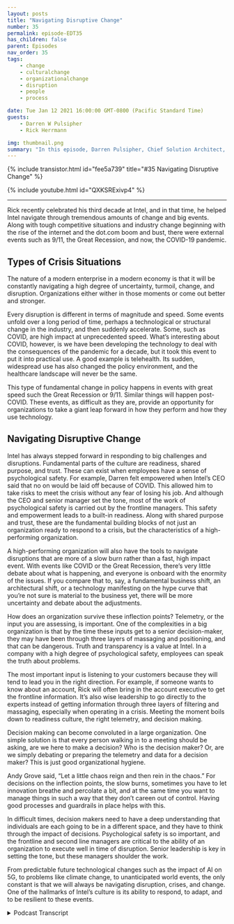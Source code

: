 ```yaml
---
layout: posts
title: "Navigating Disruptive Change"
number: 35
permalink: episode-EDT35
has_children: false
parent: Episodes
nav_order: 35
tags:
    - change
    - culturalchange
    - organizationalchange
    - disruption
    - people
    - process

date: Tue Jan 12 2021 16:00:00 GMT-0800 (Pacific Standard Time)
guests:
    - Darren W Pulsipher
    - Rick Herrmann

img: thumbnail.png
summary: "In this episode, Darren Pulsipher, Chief Solution Architect, Public Sector, and Rick Hermann, Director US Public Sector, Intel, discuss how Intel has been successful in navigating disruptive change over the past three decades."
---
```


{% include transistor.html id="fee5a739" title="#35 Navigating Disruptive Change" %}

{% include youtube.html id="QXKSRExivp4" %}

---

Rick recently celebrated his third decade at Intel, and in that time, he helped Intel navigate through tremendous amounts of change and big events. Along with tough competitive situations and industry change beginning with the rise of the internet and the dot.com boom and bust, there were external events such as 9/11, the Great Recession, and now, the COVID-19 pandemic.

## Types of Crisis Situations

The nature of a modern enterprise in a modern economy is that it will be constantly navigating a high degree of uncertainty, turmoil, change, and disruption. Organizations either wither in those moments or come out better and stronger.

Every disruption is different in terms of magnitude and speed. Some events unfold over a long period of time, perhaps a technological or structural change in the industry, and then suddenly accelerate. Some, such as COVID, are high impact at unprecedented speed. What’s interesting about COVID, however, is we have been developing the technology to deal with the consequences of the pandemic for a decade, but it took this event to put it into practical use. A good example is telehealth. Its sudden, widespread use has also changed the policy environment, and the healthcare landscape will never be the same.

This type of fundamental change in policy happens in events with great speed such the Great Recession or 9/11.  Similar things will happen post-COVID. These events, as difficult as they are, provide an opportunity for organizations to take a giant leap forward in how they perform and how they use technology.

## Navigating Disruptive Change

Intel has always stepped forward in responding to big challenges and disruptions. Fundamental parts of the culture are readiness, shared purpose, and trust. These can exist when employees have a sense of psychological safety. For example, Darren felt empowered when Intel’s CEO said that no on would be laid off because of COVID. This allowed him to take risks to meet the crisis without any fear of losing his job. And although the CEO and senior manager set the tone, most of the work of psychological safety is carried out by the frontline managers. This safety and empowerment leads to a built-in readiness. Along with shared purpose and trust, these are the fundamental building blocks of not just an organization ready to respond to a crisis, but the characteristics of a high-performing organization.

A high-performing organization will also have the tools to navigate disruptions that are more of a slow burn rather than a fast, high impact event. With events like COVID or the Great Recession, there’s very little debate about what is happening, and everyone is onboard with the enormity of the issues. If you compare that to, say, a fundamental business shift, an architectural shift, or a technology manifesting on the hype curve that you’re not sure is material to the business yet, there will be more uncertainty and debate about the adjustments.

How does an organization survive these inflection points? Telemetry, or the input you are assessing, is important. One of the complexities in a big organization is that by the time these inputs get to a senior decision-maker, they may have been through three layers of massaging and positioning, and that can be dangerous. Truth and transparency is a value at Intel. In a company with a high degree of psychological safety, employees can speak the truth about problems.

The most important input is listening to your customers because they will tend to lead you in the right direction. For example, if someone wants to know about an account, Rick will often bring in the account executive to get the frontline information. It’s also wise leadership to go directly to the experts instead of getting information through three layers of filtering and massaging, especially when operating in a crisis. Meeting the moment boils down to readiness culture, the right telemetry, and decision making.

Decision making can become convoluted in a large organization. One simple solution is that every person walking in to a meeting should be asking, are we here to make a decision? Who is the decision maker? Or, are we simply debating or preparing the telemetry and data for a decision maker? This is just good organizational hygiene.

Andy Grove said, “Let a little chaos reign and then rein in the chaos.” For decisions on the inflection points, the slow burns, sometimes you have to let innovation breathe and percolate a bit, and at the same time you want to manage things in such a way that they don’t careen out of control. Having good processes and guardrails in place helps with this.

In difficult times, decision makers need to have a deep understanding that individuals are each going to be in a different space, and they have to think through the impact of decisions. Psychological safety is so important, and the frontline and second line managers are critical to the ability of an organization to execute well in time of disruption. Senior leadership is key in setting the tone, but these managers shoulder the work.

From predictable future technological changes such as the impact of AI on 5G, to problems like climate change, to unanticipated world events, the only constant is that we will always be navigating disruption, crises, and change. One of the hallmarks of Intel’s culture is its ability to respond, to adapt, and to be resilient to these events. 


<details>
<summary> Podcast Transcript </summary>

<p></p>

</details>
